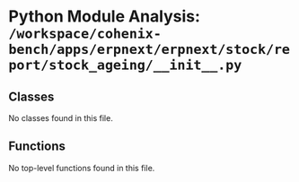 # Python Module Analysis: `/workspace/cohenix-bench/apps/erpnext/erpnext/stock/report/stock_ageing/__init__.py`

## Classes

No classes found in this file.


## Functions

No top-level functions found in this file.
